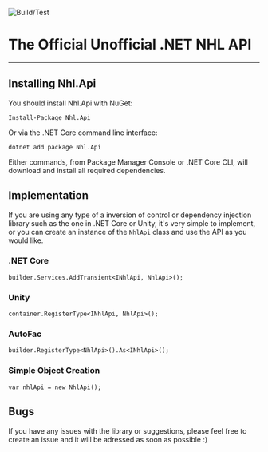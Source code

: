 ![Build/Test](https://github.com/Afischbacher/Nhl.Api/actions/workflows/dotnet.yml/badge.svg)


# The Official Unofficial .NET NHL API
-------------------------------------------------------------------------------------------------

## Installing Nhl.Api

You should install Nhl.Api with NuGet:

```
Install-Package Nhl.Api
```

Or via the .NET Core command line interface:

```
dotnet add package Nhl.Api
```

Either commands, from Package Manager Console or .NET Core CLI, will download and install all required dependencies.

## Implementation

If you are using any type of a inversion of control or dependency injection library such as the one in .NET Core or Unity, it's very simple to implement, or you can create an instance of the `NhlApi` class and use the API as you would like.

### .NET Core
`builder.Services.AddTransient<INhlApi, NhlApi>();`

### Unity
`container.RegisterType<INhlApi, NhlApi>();`

### AutoFac
`builder.RegisterType<NhlApi>().As<INhlApi>();`

### Simple Object Creation
`var nhlApi = new NhlApi();`


## Bugs

If you have any issues with the library or suggestions, please feel free to create an issue and it will be adressed as soon as possible :)
